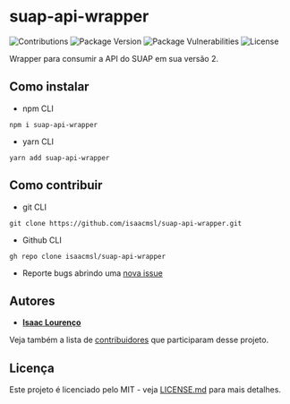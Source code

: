 # suap-api-wrapper

![Contributions](https://img.shields.io/badge/contributions-welcome-brightgreen.svg)
![Package Version](https://img.shields.io/npm/v/suap-api-wrapper)
![Package Vulnerabilities](https://img.shields.io/snyk/vulnerabilities/npm/suap-api-wrapper)
![License](https://img.shields.io/github/license/isaacmsl/suap-api-wrapper)

Wrapper para consumir a API do SUAP em sua versão 2.

## Como instalar

- npm CLI
 
`npm i suap-api-wrapper`

- yarn CLI

`yarn add suap-api-wrapper`

## Como contribuir

- git CLI

`git clone https://github.com/isaacmsl/suap-api-wrapper.git`

- Github CLI

`gh repo clone isaacmsl/suap-api-wrapper`

- Reporte bugs abrindo uma [nova issue](https://github.com/isaacmsl/suap-api-wrapper/issues/new)

## Autores

- **[Isaac Lourenço](https://github.com/isaacmsl)**

Veja também a lista de [contribuidores](https://github.com/isaacmsl/suap-api-wrapper/contributors) que participaram desse projeto.

## Licença

Este projeto é licenciado pelo MIT - veja [LICENSE.md](LICENSE.md) para mais detalhes.